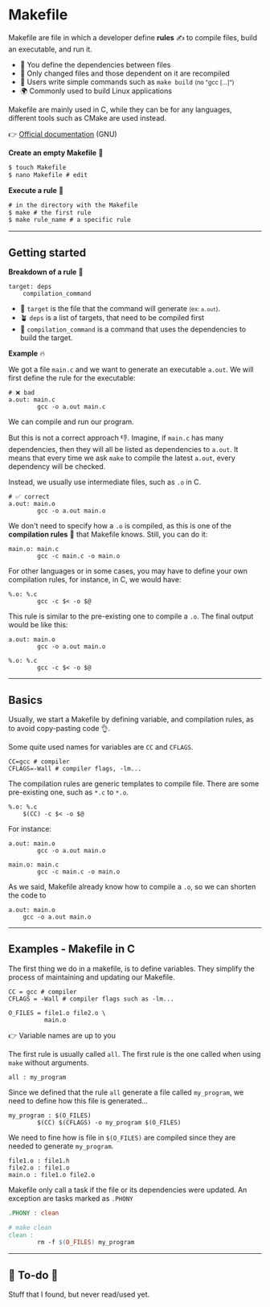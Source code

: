 # Makefile

<div class="row row-cols-md-2"><div>

Makefile are file in which a developer define **rules** ✍️ to compile files, build an executable, and run it. 

* 📃 You define the dependencies between files
* 🚀 Only changed files and those dependent on it are recompiled
* 🏡 Users write simple commands such as `make build` <small>(no "gcc [...]")</small>
* 🌍 Commonly used to build Linux applications

Makefile are mainly used in C, while they can be for any languages, different tools such as CMake are used instead.

👉 [Official documentation](https://www.gnu.org/software/make/manual/html_node/) (GNU)
</div><div>

**Create an empty Makefile** 🌱

```ps
$ touch Makefile
$ nano Makefile # edit
```

**Execute a rule** 🌴

```ps
# in the directory with the Makefile
$ make # the first rule
$ make rule_name # a specific rule
```
</div></div>

<hr class="sep-both">

## Getting started

<div class="row row-cols-md-2"><div>

**Breakdown of a rule** 🏡

```makefile!
target: deps
    compilation_command
```

* 🎯 `target` is the file that the command will generate <small>(ex: `a.out`)</small>.
* 🪴 `deps` is a list of targets, that need to be compiled first
* 🌴 `compilation_command` is a command that uses the dependencies to build the target.

**Example** 🔥

We got a file `main.c` and we want to generate an executable `a.out`. We will first define the rule for the executable:

```makefile!
# ❌ bad
a.out: main.c
        gcc -o a.out main.c
```

We can compile and run our program. 

But this is not a correct approach 👎. Imagine, if `main.c` has many dependencies, then they will all be listed as dependencies to `a.out`. It means that every time we ask `make` to compile the latest `a.out`, every dependency will be checked.
</div><div>

Instead, we usually use intermediate files, such as `.o` in C.

```makefile!
# ✅ correct
a.out: main.o
        gcc -o a.out main.o
```

We don't need to specify how a `.o` is compiled, as this is one of the **compilation rules** 📝 that Makefile knows. Still, you can do it:

```makefile!
main.o: main.c
        gcc -c main.c -o main.o
```

For other languages or in some cases, you may have to define your own compilation rules, for instance, in C, we would have:

```makefile!
%.o: %.c
        gcc -c $< -o $@
```

This rule is similar to the pre-existing one to compile a `.o`. The final output would be like this:

```makefile!
a.out: main.o
        gcc -o a.out main.o

%.o: %.c
        gcc -c $< -o $@
```
</div></div>

<hr class="sep-both">

## Basics

<div class="row row-cols-md-2"><div>

Usually, we start a Makefile by defining variable, and compilation rules, as to avoid copy-pasting code 👌.

Some quite used names for variables are `CC` and `CFLAGS`.

```makefile!
CC=gcc # compiler
CFLAGS=-Wall # compiler flags, -lm...
```

The compilation rules are generic templates to compile file. There are some pre-existing one, such as `*.c` to `*.o`.

```makefile!
%.o: %.c
    $(CC) -c $< -o $@
```
</div><div>

For instance:

```
a.out: main.o
        gcc -o a.out main.o

main.o: main.c
        gcc -c main.c -o main.o
```

As we said, Makefile already know how to compile a `.o`, so we can shorten the code to

```
a.out: main.o
    gcc -o a.out main.o
```

</div></div>

<hr class="sep-both">

## Examples - Makefile in C

<div class="row row-cols-md-2"><div>

The first thing we do in a makefile, is to define variables. They simplify the process of maintaining and updating our Makefile.

```makefile!
CC = gcc # compiler
CFLAGS = -Wall # compiler flags such as -lm...

O_FILES = file1.o file2.o \
          main.o
```

👉 Variable names are up to you

The first rule is usually called `all`. The first rule is the one called when using `make` without arguments.

```makefile!
all : my_program
```
</div><div>

Since we defined that the rule `all` generate a file called `my_program`, we need to define how this file is generated...

```makefile!
my_program : $(O_FILES)
        $(CC) $(CFLAGS) -o my_program $(O_FILES)
```

We need to fine how is file in `$(O_FILES)` are compiled since they are needed to generate `my_program`.

```makefile!
file1.o : file1.h
file2.o : file1.o
main.o : file1.o file2.o
```

Makefile only call a task if the file or its dependencies were updated. An exception are tasks marked as `.PHONY`

```makefile
.PHONY : clean

# make clean
clean :
        rm -f $(O_FILES) my_program
```

</div></div>


<hr class="sep-both">

## 👻 To-do 👻

Stuff that I found, but never read/used yet.

<div class="row row-cols-md-2"><div>
</div><div>
</div></div>